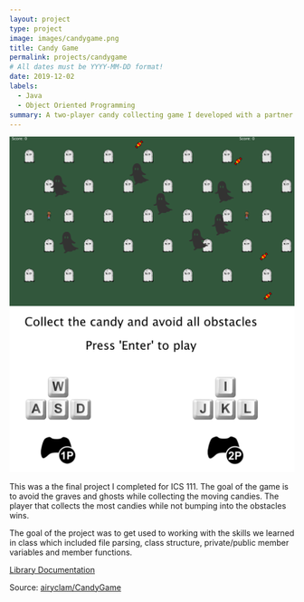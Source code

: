 ```yaml
---
layout: project
type: project
image: images/candygame.png
title: Candy Game
permalink: projects/candygame
# All dates must be YYYY-MM-DD format!
date: 2019-12-02
labels:
  - Java
  - Object Oriented Programming
summary: A two-player candy collecting game I developed with a partner using the EZJava library.
---
```


<div class="ui small rounded images">
  <img class="ui image" src="../images/candygame.png">
  <img class="ui image" src="../images/candyinstructions.png">
</div>

This was a the final project I completed for ICS 111. The goal of the game is to avoid the graves and ghosts while collecting the moving candies. The player that collects the most candies while not bumping into the obstacles wins.

The goal of the project was to get used to working with the skills we learned in class which included file parsing, class structure, private/public member variables and member functions. 

[Library Documentation](http://www2.hawaii.edu/~dylank/ics111/doc/)

Source: <a href="https://github.com/airyclam/CandyGame"><i class="large github icon"></i>airyclam/CandyGame</a>



